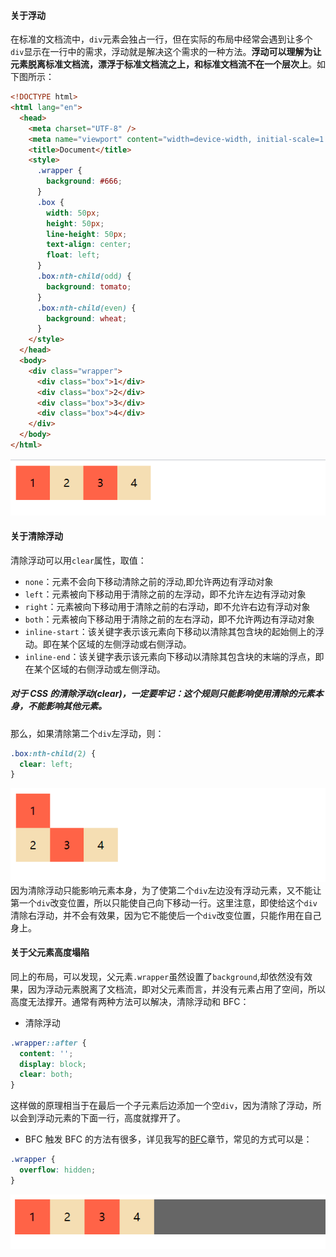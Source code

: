 #### 关于浮动

在标准的文档流中，`div`元素会独占一行，但在实际的布局中经常会遇到让多个`div`显示在一行中的需求，浮动就是解决这个需求的一种方法。**浮动可以理解为让元素脱离标准文档流，漂浮于标准文档流之上，和标准文档流不在一个层次上**。如下图所示：

```html
<!DOCTYPE html>
<html lang="en">
  <head>
    <meta charset="UTF-8" />
    <meta name="viewport" content="width=device-width, initial-scale=1.0" />
    <title>Document</title>
    <style>
      .wrapper {
        background: #666;
      }
      .box {
        width: 50px;
        height: 50px;
        line-height: 50px;
        text-align: center;
        float: left;
      }
      .box:nth-child(odd) {
        background: tomato;
      }
      .box:nth-child(even) {
        background: wheat;
      }
    </style>
  </head>
  <body>
    <div class="wrapper">
      <div class="box">1</div>
      <div class="box">2</div>
      <div class="box">3</div>
      <div class="box">4</div>
    </div>
  </body>
</html>
```

![float](https://github.com/justforfunmy/Notebook/blob/master/CSS/%E6%B5%AE%E5%8A%A8/float.jpg)

#### 关于清除浮动

清除浮动可以用`clear`属性，取值：

- `none`：元素不会向下移动清除之前的浮动,即允许两边有浮动对象
- `left`：元素被向下移动用于清除之前的左浮动，即不允许左边有浮动对象
- `right`：元素被向下移动用于清除之前的右浮动，即不允许右边有浮动对象
- `both`：元素被向下移动用于清除之前的左右浮动，即不允许两边有浮动对象
- `inline-start`：该关键字表示该元素向下移动以清除其包含块的起始侧上的浮动。即在某个区域的左侧浮动或右侧浮动。
- `inline-end`：该关键字表示该元素向下移动以清除其包含块的末端的浮点，即在某个区域的右侧浮动或左侧浮动。

##### 对于 CSS 的清除浮动(clear)，一定要牢记：这个规则只能影响使用清除的元素本身，不能影响其他元素。

那么，如果清除第二个`div`左浮动，则：

```css
.box:nth-child(2) {
  clear: left;
}
```

![float](https://github.com/justforfunmy/Notebook/blob/master/CSS/%E6%B5%AE%E5%8A%A8/2-clear-left.png)
因为清除浮动只能影响元素本身，为了使第二个`div`左边没有浮动元素，又不能让第一个`div`改变位置，所以只能使自己向下移动一行。这里注意，即使给这个`div`清除右浮动，并不会有效果，因为它不能使后一个`div`改变位置，只能作用在自己身上。

#### 关于父元素高度塌陷

同上的布局，可以发现，父元素`.wrapper`虽然设置了`background`,却依然没有效果，因为浮动元素脱离了文档流，即对父元素而言，并没有元素占用了空间，所以高度无法撑开。通常有两种方法可以解决，清除浮动和 BFC：

- 清除浮动

```css
.wrapper::after {
  content: '';
  display: block;
  clear: both;
}
```

这样做的原理相当于在最后一个子元素后边添加一个空`div`，因为清除了浮动，所以会到浮动元素的下面一行，高度就撑开了。

- BFC
  触发 BFC 的方法有很多，详见我写的[BFC](https://github.com/justforfunmy/Notebook/blob/master/md/CSS/%E5%9D%97%E6%A0%BC%E5%BC%8F%E5%8C%96%E4%B8%8A%E4%B8%8B%E6%96%87%EF%BC%88Block-Formatting-Context%EF%BC%8CBFC%EF%BC%89.md)章节，常见的方式可以是：

```css
.wrapper {
  overflow: hidden;
}
```

![height](https://github.com/justforfunmy/Notebook/blob/master/CSS/%E6%B5%AE%E5%8A%A8/height.jpg)
